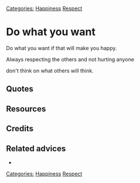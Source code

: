 [Categories:](../Categories/index.md) [Happiness](../Categories/Happiness.md) [Respect](../Categories/Respect.md)
# Do what you want

Do what you want if that will make you happy. 

Always respecting the others and not hurting anyone

don't think on what others will think.

## Quotes

## Resources

## Credits

## Related advices

- 

[Categories:](../Categories/index.md) [Happiness](../Categories/Happiness.md) [Respect](../Categories/Respect.md)